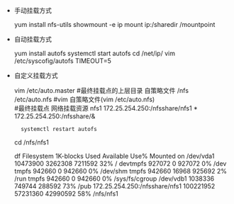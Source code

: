* 手动挂载方式
	
    
    yum install nfs-utils
	showmount -e ip
	mount ip:/sharedir /mountpoint


* 自动挂载方式

	
	yum install autofs
	systemctl start autofs
	cd /net/ip/
	vim /etc/syscofig/autofs
		TIMEOUT=5

* 自定义挂载方式
	
    
    vim /etc/auto.master
	#最终挂载点的上层目录	自策略文件
	    /nfs			/etc/auto.nfs
	    #vim 自策略文件(vim /etc/auto.nfs)	
	    #最终挂载点	网络挂载资源
	    nfs1		172.25.254.250:/nfsshare/nfs1
	    *		172.25.254.250:/nfsshare/&
	
	    systemctl restart autofs

	cd /nfs/nfs1

    df
    Filesystem                    1K-blocks     Used Available Use% Mounted on
    /dev/vda1                      10473900  3262308   7211592  32% /
    devtmpfs                         927072        0    927072   0% /dev
    tmpfs                            942660        0    942660   0% /dev/shm
    tmpfs                            942660    16968    925692   2% /run
    tmpfs                            942660        0    942660   0% /sys/fs/cgroup
    /dev/vdb1                       1038336   749744    288592  73% /pub
    172.25.254.250:/nfsshare/nfs1 100221952 57231360  42990592  58% /nfs/nfs1